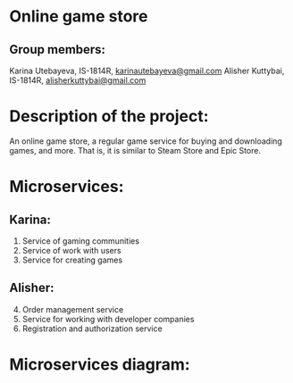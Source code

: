 # Online game store
## Group members:
Karina Utebayeva, IS-1814R, karinautebayeva@gmail.com
Alisher Kuttybai, IS-1814R, alisherkuttybai@gmail.com
 
# Description of the project:
An online game store, a regular game service for buying and downloading games, and more. That is, it is similar to Steam Store and Epic Store.
 
# Microservices:
## Karina:
  1) Service of gaming communities
  2) Service of work with users
  3) Service for creating games
## Alisher:
  4) Order management service
  5) Service for working with developer companies
  6) Registration and authorization service
 
# Microservices diagram:
